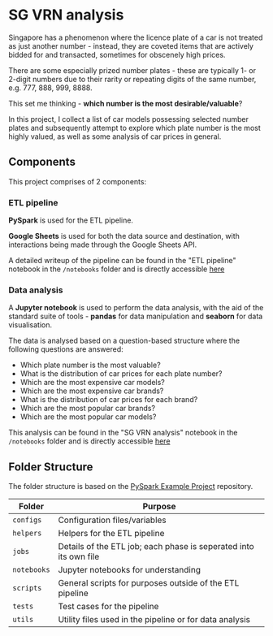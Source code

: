 # SG VRN analysis

Singapore has a phenomenon where the licence plate of a car is not treated as just another number - instead, they are coveted items that are actively bidded for and transacted, sometimes for obscenely high prices.

There are some especially prized number plates - these are typically 1- or 2-digit numbers due to their rarity or repeating digits of the same number, e.g. 777, 888, 999, 8888.

This set me thinking - **which number is the most desirable/valuable**?

In this project, I collect a list of car models possessing selected number plates and subsequently attempt to explore which plate number is the most highly valued, as well as some analysis of car prices in general.

## Components

This project comprises of 2 components:

### ETL pipeline

**PySpark** is used for the ETL pipeline.

**Google Sheets** is used for both the data source and destination, with interactions being made through the Google Sheets API.

A detailed writeup of the pipeline can be found in the "ETL pipeline" notebook in the `/notebooks` folder and is directly accessible [here](https://nbviewer.jupyter.org/github/ruibinch/vrn-analysis/blob/master/notebooks/ETL%20pipeline.ipynb)

### Data analysis

A **Jupyter notebook** is used to perform the data analysis, with the aid of the standard suite of tools - **pandas** for data manipulation and **seaborn** for data visualisation.

The data is analysed based on a question-based structure where the following questions are answered:

- Which plate number is the most valuable?
- What is the distribution of car prices for each plate number?
- Which are the most expensive car models?
- Which are the most expensive car brands?
- What is the distribution of car prices for each brand?
- Which are the most popular car brands?
- Which are the most popular car models?

This analysis can be found in the "SG VRN analysis" notebook in the `/notebooks` folder and is directly accessible [here](https://nbviewer.jupyter.org/github/ruibinch/vrn-analysis/blob/master/notebooks/SG%20VRN%20analysis.ipynb)

## Folder Structure

The folder structure is based on the [PySpark Example Project](https://github.com/AlexIoannides/pyspark-example-project) repository.

| Folder | Purpose |
| --- | --- |
| `configs` | Configuration files/variables |
| `helpers` | Helpers for the ETL pipeline |
| `jobs` | Details of the ETL job; each phase is seperated into its own file |
| `notebooks` | Jupyter notebooks for understanding |
| `scripts` | General scripts for purposes outside of the ETL pipeline |
| `tests` | Test cases for the pipeline |
| `utils` | Utility files used in the pipeline or for data analysis |
